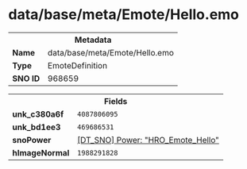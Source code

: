 <h1>data/base/meta/Emote/Hello.emo</h1><table><tr><th colspan="100%">Metadata</th></tr><tr><td><b>Name</b></td><td>data/base/meta/Emote/Hello.emo</td></tr><tr><td><b>Type</b></td><td>EmoteDefinition</td></tr><tr><td><b>SNO ID</b></td><td>968659</td></tr></table>

<table><tr><th colspan="100%">Fields</th></tr><tr><td><b>unk_c380a6f</b></td><td><code>4087806095</code></td></tr><tr><td><b>unk_bd1ee3</b></td><td><code>469686531</code></td></tr><tr><td><b>snoPower</b></td><td><a href="..\Power\HRO_Emote_Hello.pow.md">[DT_SNO] Power: "HRO_Emote_Hello"</a></td></tr><tr><td><b>hImageNormal</b></td><td><code>1988291828</code></td></tr></table>

